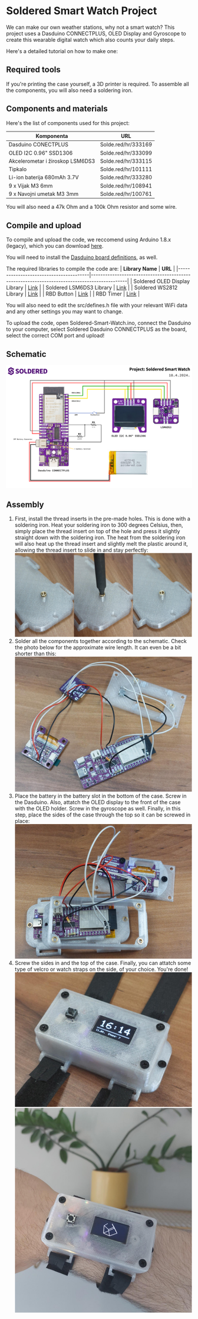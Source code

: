 # Soldered Smart Watch Project

We can make our own weather stations, why not a smart watch? This project uses a Dasduino CONNECTPLUS, OLED Display and Gyroscope to create this wearable digital watch which also counts your daily steps.

Here's a detailed tutorial on how to make one:

## Required tools

If you're printing the case yourself, a 3D printer is required.
To assemble all the components, you will also need a soldering iron.

## Components and materials

Here's the list of components used for this project:

| **Komponenta**                   | **URL**                   |
|----------------------------------|---------------------------|
| Dasduino CONECTPLUS              | Solde.red/hr/333169       |
| OLED I2C 0.96" SSD1306           | Solde.red/hr/333099       |
| Akcelerometar i žiroskop LSM6DS3 | Solde.red/hr/333115       |
| Tipkalo                          | Solde.red/hr/101111       |
| Li-ion baterija 680mAh 3.7V      | Solde.red/hr/333280       |
| 9 x Vijak M3 6mm                 | Solde.red/hr/108941       |
| 9 x Navojni umetak M3 3mm        | Solde.red/hr/100761       |

You will also need a 47k Ohm and a 100k Ohm resistor and some wire.

## Compile and upload

To compile and upload the code, we reccomend using Arduino 1.8.x (legacy), which you can download [here](https://www.arduino.cc/en/software/OldSoftwareReleases/).

You will need to install the [Dasduino board definitions](https://github.com/SolderedElectronics/Dasduino-Board-Definitions-for-Arduino-IDE), as well.

The required libraries to compile the code are:
| **Library Name**                       | **URL**                                                                                     |
|----------------------------------------|---------------------------------------------------------------------------------------------|
| Soldered OLED Display Library          | [Link](https://github.com/SolderedElectronics/Soldered-OLED-Display-Arduino-Library)        |
| Soldered LSM6DS3 Library               | [Link](https://github.com/SolderedElectronics/Soldered-LSM6DS3-Arduino-Library)             |
| Soldered WS2812 Library                | [Link](https://github.com/SolderedElectronics/Soldered-WS2812-Smart-Leds-Arduino-Library)   |
| RBD Button                             | [Link](https://github.com/alextaujenis/RBD_Button)                                          |
| RBD Timer                              | [Link](https://github.com/alextaujenis/RBD_Timer)                                           |

You will also need to edit the src/defines.h file with your relevant WiFi data and any other settings you may want to change.

To upload the code, open Soldered-Smart-Watch.ino, connect the Dasduino to your computer, select Soldered Dasduino CONNECTPLUS as the board, select the correct COM port and upload!

## Schematic

![Soldered Smart Watch Schematic](img/schematic.png)

## Assembly

1. First, install the thread inserts in the pre-made holes. This is done with a soldering iron. Heat your soldering iron to 300 degrees Celsius, then, simply place the thread insert on top of the hole and press it slightly straight down with the soldering iron. The heat from the soldering iron will also heat up the thread insert and slightly melt the plastic around it, allowing the thread insert to slide in and stay perfectly:
![Thread Inserts Tutorial](img/thread_inserts.png)
2. Solder all the components together according to the schematic. Check the photo below for the approximate wire length. It can even be a bit shorter than this:
![Wiring](img/wiring.png)
3. Place the battery in the battery slot in the bottom of the case. Screw in the Dasduino. Also, attatch the OLED display to the front of the case with the OLED holder. Screw in the gyroscope as well. Finally, in this step, place the sides of the case through the top so it can be screwed in place:
![Assembly](img/assembly.png)
4. Screw the sides in and the top of the case. Finally, you can attatch some type of velcro or watch straps on the side, of your choice. You're done!
![Smartwatch](img/smartwatch.png)
![Smartwatch, but a nicer photograph](img/smartwatch2.png)
